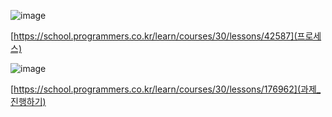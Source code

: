 
![image](https://github.com/koreaIT-study/programmers/assets/92290312/13aa60d4-473b-4694-a755-8618dc0b59ee)


[https://school.programmers.co.kr/learn/courses/30/lessons/42587](프로세스)


![image](https://github.com/koreaIT-study/programmers/assets/92290312/a9c8a200-330f-4d0e-b24d-1b8f3dfe56b0)


[https://school.programmers.co.kr/learn/courses/30/lessons/176962](과제_진행하기)
